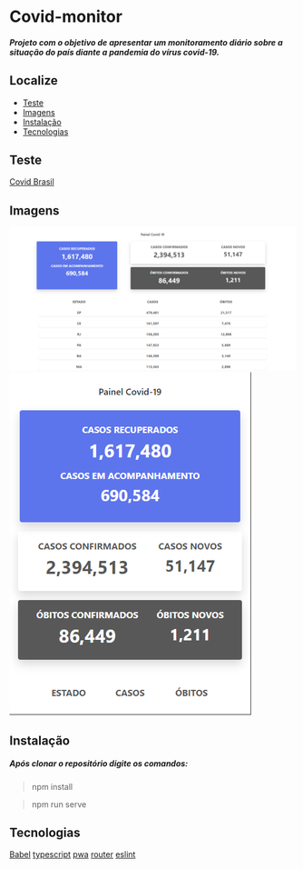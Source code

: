 # Covid-monitor
##### Projeto com o objetivo de apresentar um monitoramento diário sobre a situação do país diante a pandemia do vírus covid-19.

## Localize
* [Teste](#teste)
* [Imagens](#imagens)
* [Instalação](#instalação)
* [Tecnologias](#tecnologias)

## Teste
[Covid Brasil](https://red-sand-02662e70f.azurestaticapps.net/)

## Imagens
![Alt text](/imgs/Screenshot_1.png?raw=true "Desktop")
![Alt text](/imgs/Screenshot_2.png?raw=true "Mobile")

## Instalação
##### Após clonar o repositório digite os comandos: 

> npm install

> npm run serve

## Tecnologias
[Babel](https://github.com/vuejs/vue-cli/tree/dev/packages/%40vue/cli-plugin-babel)
[typescript](https://github.com/vuejs/vue-cli/tree/dev/packages/%40vue/cli-plugin-typescriptrel=) 
[pwa](https://github.com/vuejs/vue-cli/tree/dev/packages/%40vue/cli-plugin-pwa)
[router](https://github.com/vuejs/vue-cli/tree/dev/packages/%40vue/cli-plugin-router)
[eslint](https://github.com/vuejs/vue-cli/tree/dev/packages/%40vue/cli-plugin-eslint)